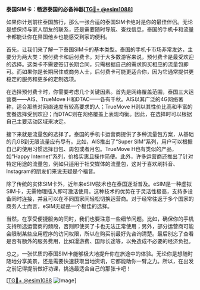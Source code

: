 **泰国SIM卡：畅游泰国的必备神器[[TG💪+ @esim1088](https://t.me/s/esim1088)]**

如果你计划前往泰国旅行，那么一张合适的泰国SIM卡绝对是你的最佳伴侣。无论是想保持与家人朋友的联系，还是需要随时导航、查找信息，泰国的手机卡和流量卡都能让你在异国他乡也能感受到家的便利。

首先，让我们来了解一下泰国SIM卡的基本类型。泰国的手机卡市场非常发达，主要分为两大类：预付费卡和后付费卡。对于大多数游客来说，预付费卡是最受欢迎的选择。这类卡不需要签订长期合同，只需根据自己的需求购买相应的流量包即可。而如果你是长期居住或商务人士，后付费卡可能更适合你，因为它通常提供更稳定的服务和更多的定制选项。

在选择预付费卡时，你需要考虑几个关键因素。首先是网络覆盖范围，泰国三大运营商——AIS、TrueMove H和DTAC——各有千秋。AIS以其广泛的4G网络著称，适合那些对网络速度有较高要求的人；TrueMove H则以其性价比高和丰富的套餐选择受到欢迎；而DTAC则在网络覆盖上表现均衡。因此，在选择时可以根据自己主要活动区域来决定。

接下来就是流量包的选择了。泰国的手机卡运营商提供了多种流量包方案，从基础的几GB到无限流量应有尽有。比如，AIS推出了“Super SIM”系列，用户可以根据自己的使用习惯选择日包、周包或者月包。TrueMove H也有类似的产品，如“Happy Internet”系列，价格实惠且操作简便。此外，许多运营商还推出了针对特定用途的流量包，例如只适用于社交媒体的流量包，这对于喜欢刷抖音、Instagram的朋友们来说无疑是个福音。

除了传统的实体SIM卡外，近年来eSIM技术也在泰国逐渐普及。eSIM是一种虚拟SIM卡，无需物理插入即可激活使用。这种技术的优势在于灵活性极高，支持多设备同时连接，并且可以在不同国家间轻松切换运营商。对于经常往返于多个国家的商务人士而言，eSIM无疑是一个极佳的选择。

当然，在享受便捷服务的同时，我们也要注意一些细节问题。比如，确保你的手机支持所选运营商的频段，否则即使买了卡也无法正常使用；另外，部分运营商可能会限制某些应用程序的访问权限，所以在购买前最好先咨询清楚。最后别忘了查看是否有额外的服务费用，比如漫游费、国际长途等，以免造成不必要的经济负担。

总之，一张优质的泰国SIM卡能够极大地提升你在旅途中的体验。无论你是想随时随地分享美景，还是需要快速获取当地资讯，它都能助你一臂之力。所以，在出发之前记得提前做好功课，挑选最适合自己的那张卡吧！

[[TG💪+ @esim1088](https://t.me/s/esim1088) ![Image](https://i.postimg.cc/4NQfJmqS/Snipaste-2025-05-13-00-14-12.png)]